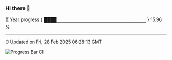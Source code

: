 ### Hi there 👋

⏳ Year progress { ████▁▁▁▁▁▁▁▁▁▁▁▁▁▁▁▁▁▁▁▁▁▁▁▁▁▁ } 15.96 %

---

⏰ Updated on Fri, 28 Feb 2025 06:28:13 GMT

![Progress Bar CI](https://github.com/liununu/liununu/workflows/Progress%20Bar%20CI/badge.svg)
